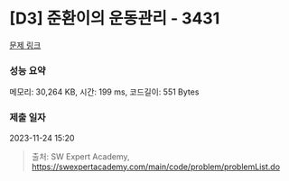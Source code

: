 # [D3] 준환이의 운동관리 - 3431 

[문제 링크](https://swexpertacademy.com/main/code/problem/problemDetail.do?contestProbId=AWE_ZXcqAAMDFAV2) 

### 성능 요약

메모리: 30,264 KB, 시간: 199 ms, 코드길이: 551 Bytes

### 제출 일자

2023-11-24 15:20



> 출처: SW Expert Academy, https://swexpertacademy.com/main/code/problem/problemList.do